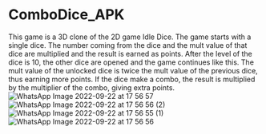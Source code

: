 # ComboDice_APK

This game is a 3D clone of the 2D game Idle Dice.
The game starts with a single dice. The number coming from the dice and the mult value of that dice are multiplied and the result is earned as points.
After the level of the dice is 10, the other dice are opened and the game continues like this. The mult value of the unlocked dice is twice the mult value of the previous dice, thus earning more points.
If the dice make a combo, the result is multiplied by the multiplier of the combo, giving extra points.
![WhatsApp Image 2022-09-22 at 17 56 57](https://user-images.githubusercontent.com/76611569/191782837-d96bd9ba-ebd1-4a83-a7f6-7b08b61ef516.jpeg)  ![WhatsApp Image 2022-09-22 at 17 56 56 (2)](https://user-images.githubusercontent.com/76611569/191783528-47eb8e07-c53a-4c60-801c-0d6581baf977.jpeg)   ![WhatsApp Image 2022-09-22 at 17 56 55 (1)](https://user-images.githubusercontent.com/76611569/191783553-649f20eb-f6a8-41dd-8841-fe073a123dec.jpeg)  ![WhatsApp Image 2022-09-22 at 17 56 56](https://user-images.githubusercontent.com/76611569/191783619-c4cd6b1a-2d1b-4608-b31c-c26d9a145fbb.jpeg)


